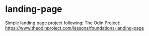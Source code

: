 # landing-page

Simple landing page project following: The Odin Project: https://www.theodinproject.com/lessons/foundations-landing-page